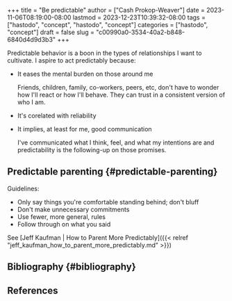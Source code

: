 +++
title = "Be predictable"
author = ["Cash Prokop-Weaver"]
date = 2023-11-06T08:19:00-08:00
lastmod = 2023-12-23T10:39:32-08:00
tags = ["hastodo", "concept", "hastodo", "concept"]
categories = ["hastodo", "concept"]
draft = false
slug = "c00990a0-3534-40a2-b848-6840d4d9d3b3"
+++

Predictable behavior is a boon in the types of relationships I want to cultivate. I aspire to act predictably because:

-   It eases the mental burden on those around me

    Friends, children, family, co-workers, peers, etc, don't have to wonder how I'll react or how I'll behave. They can trust in a consistent version of who I am.

-   It's corelated with reliability

-   It implies, at least for me, good communication

    I've communicated what I think, feel, and what my intentions are and predictability is the following-up on those promises.


## Predictable parenting {#predictable-parenting}

Guidelines:

-   Only say things you're comfortable standing behind; don't bluff
-   Don't make unnecessary commitments
-   Use fewer, more general, rules
-   Follow through on what you said

See [Jeff Kaufman | How to Parent More Predictably]({{< relref "jeff_kaufman_how_to_parent_more_predictably.md" >}})


## Bibliography {#bibliography}

## References

<style>.csl-entry{text-indent: -1.5em; margin-left: 1.5em;}</style><div class="csl-bib-body">
</div>
